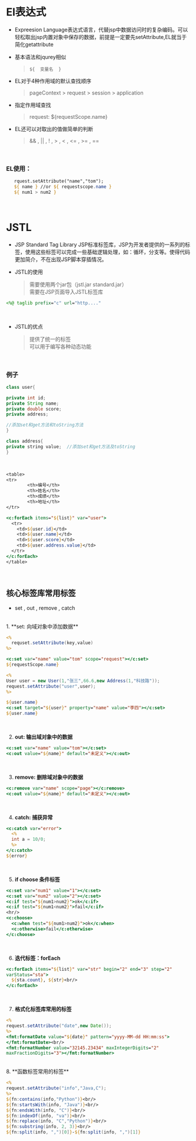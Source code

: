 # El表达式
- Expreesion Language表达式语言，代替jsp中数据访问时的复杂编码。可以轻松取出jsp内置对象中保存的数据，前提是一定要先setAttribute,EL就当于简化getattribute

- 基本语法和jqurey相似
    
   > `${  变量名  }`
   
- EL对于4种作用域的默认查找顺序
    
    > pageContext > request > session > application
    
- 指定作用域查找
    
    > request: ${requestScope.name}
    
- EL还可以对取出的值做简单的判断
   > && , || , ! , > , < , <= , >= , ==
   <br/>

### EL使用：

```jsp
   rquest.setAttribute("name","tom"); 
   ${ name } //or ${ requestscope.name }
   ${ num1 > num2 }
```
<br/>

# JSTL

- JSP Standard Tag Library JSP标准标签库，JSP为开发者提供的一系列的标签，使用这些标签可以完成一些基础逻辑处理，如：循环，分支等。使得代码更加简介，不在出现JSP脚本穿插情况。

- JSTL的使用
  > 需要使用两个jar包（jstl.jar  standard.jar）<br/>
  > 需要在JSP页面导入JSTL标签库
  
```JSP
<%@ taglib prefix="c" url="http...."
```
<br/>

- JSTL的优点
   > 提供了统一的标签 <br/>
   > 可以用于编写各种动态功能
   <br/>


### 例子
```java
class user{

private int id;
private String name;
private double score;
private address;

//添加set和get方法和toString方法
}

class address{
private string value;  //添加set和get方法及toString
}
```
<br/>

```jsp
<table>
<tr>
        <th>编号</th>
        <th>姓名</th>
        <th>成绩</th>
        <th>地址</th>
</tr>

<c:forEach items="${list}" var="user">
  <tr>
    <td>${user.id}</td>
    <td>${user.name}</td>
    <td>${user.score}</td>
    <td>${user.address.value}</td>
  </tr>
</c:forEach>
</table>
```
<br/>

## 核心标签库常用标签

 - set , out , remove , catch

<br/>
1. **set: 向域对象中添加数据**

```jsp
<%
  requset.setAttribute(key,value)
%>

<c:set var="name" value="tom" scope="request"></c:set>
${requestScope.name}

<%
User user = new User(1,"张三",66.6,new Address(1,"科技路"));
request.setAttribute("user",user);
%>

${user.name}
<c:set target="${user}" property="name" value="李四"></c:set>
${user.name}
```
<br/>

2. **out: 输出域对象中的数据**

```jsp
<c:set var="name" value="tom"></c:set>
<c:out value="${name}" default="未定义"></c:out>
```
<br/>

3. **remove: 删除域对象中的数据**

```jsp
<c:remove var="name" scope="page"></c:remove>
<c:out value="${name}" default="未定义"></c:out>
```
<br/>

4. **catch: 捕获异常**

```jsp
<c:catch var="error">
  <%
  int a = 10/0;
  %>
</c:catch>
${error}
```
<br/>

5. **if choose 条件标签**

```jsp
<c:set var="num1" value="1"></c:set>
<c:set var="num2" value="2"></c:set>
<c:if test="${num1>num2}">ok</c:if>
<c:if test="${num1<num2}">fail</c:if>
<hr/>
<c:choose>
  <c:when test="${num1>num2}">ok</c:when>
  <c:otherwise>fail</c:otherwise>
</c:choose>
```
<br/>

6. **迭代标签：forEach**

```jsp
<c:forEach items="${list}" var="str" begin="2" end="3" step="2" 
varStatus="sta">
  ${sta.count}, ${str}<br/>
</c:forEach>
```
<br/>

7. **格式化标签库常用的标签**

```jsp
<%
request.setAttribute("date",new Date());
%>
<fmt:formatDate value="${date}" pattern="yyyy-MM-dd HH:mm:ss">
</fmt:formatDate><br/>
<fmt:formatNumber value="32145.23434" maxIntegerDigits="2" 
maxFractionDigits="3"></fmt:formatNumber>
```
<br/>
8. **函数标签常用的标签**

```jsp
<%
request.setAttribute("info","Java,C");
%>
${fn:contains(info,"Python")}<br/>
${fn:startsWith(info, "Java")}<br/>
${fn:endsWith(info, "C")}<br/>
${fn:indexOf(info, "va")}<br/>
${fn:replace(info, "C","Python")}<br/>
${fn:substring(info, 2, 3)}<br/>
${fn:split(info, ",")[0]}-${fn:split(info, ",")[1]}
```
